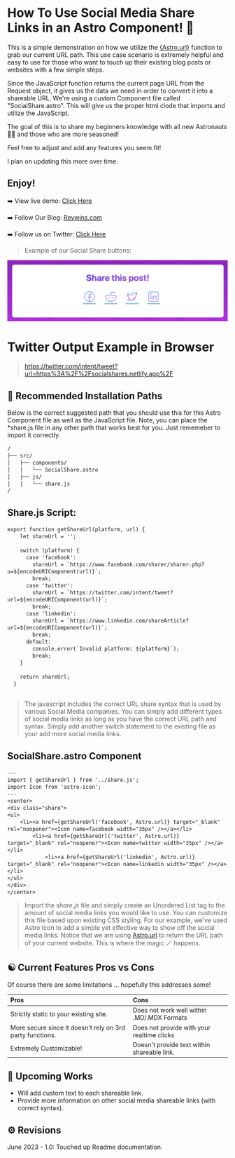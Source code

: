 # How To Use Social Media Share Links in an Astro Component! 🚀

This is a simple demonstration on how we utilize the [{Astro.url}](https://docs.astro.build/en/reference/api-reference/#astrourl) function to grab our current URL path. This use case scenario is extremely helpful and easy to use for those who want to touch up their existing blog posts or websites with a few simple steps. 

Since the JavaScript function returns the current page URL from the Request object, it gives us the data we need in order to convert it into a shareable URL. We're using a custom Component file called "SocialShare.astro". This will give us the proper html clode that imports and utilize the JavaScript. 

The goal of this is to share my beginners knowledge with all new Astronauts 🧑‍🚀 and those who are more seasoned!

Feel free to adjust and add any features you seem fit! 

I plan on updating this more over time.

Enjoy!
--------------------------------------------------------------------

➡️ View live demo: [Click Here](https://socialshares.netlify.app)

➡️ Follow Our Blog: [Reywins.com](https://reywins.com)

➡️ Follow us on Twitter: [Click Here](https://twitter.com/reywins_social)

> Example of our Social Share buttons:

![Example](https://github.com/ReyWins/SocialShares/blob/master/src/images/SharePost1.5.png)


# Twitter Output Example in Browser
>https://twitter.com/intent/tweet?url=https%3A%2F%2Fsocialshares.netlify.app%2F

## 🚀 Recommended Installation Paths

Below is the correct suggested path that you should use this for this Astro Component file as well as the JavaScript file. 
Note, you can place the *share.js file in any other path that works best for you. Just rememeber to import it correctly.

```
/
├── src/
│   ├── components/
│   │   └── SocialShare.astro
│   ├── js/
│   │   └── share.js
/
```

## Share.js Script:
```
export function getShareUrl(platform, url) {
    let shareUrl = '';
  
    switch (platform) {
      case 'facebook':
        shareUrl = `https://www.facebook.com/sharer/sharer.php?u=${encodeURIComponent(url)}`;
        break;
      case 'twitter':
        shareUrl = `https://twitter.com/intent/tweet?url=${encodeURIComponent(url)}`;
        break;
      case 'linkedin':
        shareUrl = `https://www.linkedin.com/shareArticle?url=${encodeURIComponent(url)}`;
        break;
      default:
        console.error(`Invalid platform: ${platform}`);
        break;
    }
  
    return shareUrl;
  }
  
```
> The javascript includes the correct URL share syntax that is used by various Social Media companies. You can simply add different types of social media links as long as you have the correct URL path and syntax. Simply add another switch statement to the existing file as your add more social media links.

## SocialShare.astro Component
```
---
import { getShareUrl } from '../share.js';
import Icon from 'astro-icon';
---
<center>
<div class="share">
<ul>
    <li><a href={getShareUrl('facebook', Astro.url)} target="_blank" rel="noopener"><Icon name=facebook width="35px" /></a></li>  
        <li><a href={getShareUrl('twitter', Astro.url)} target="_blank" rel="noopener"><Icon name=twitter width="35px" /></a></li>
            <li><a href={getShareUrl('linkedin', Astro.url)} target="_blank" rel="noopener"><Icon name=linkedin width="35px" /></a></li>
</ul>
</div>
</center>

```
> Import the *share.js* file and simply create an Unordered List tag to the amount of social media links you would like to use. You can customize this file based upon existing CSS styling.
> For our example, we've used Astro Icon to add a simple yet effective way to show off the social media links.
> Notice that we are using [Astro.url](https://docs.astro.build/en/reference/api-reference/#astrourl) to return the URL path of your current website.
> This is where the magic 🪄 happens. 


## ☯ Current Features Pros vs Cons

Of course there are some limitations ... hopefully this addresses some!

| Pros                                                      | Cons                                             |
| :---------------------------------------------------------| :----------------------------------------------- |
| Strictly static to your existing site.                    | Does not work well within .MD/.MDX Formats       |
| More secure since it doesn't rely on 3rd party functions. | Does not provide with your realtime clicks       |
| Extremely Customizable!                                   | Doesn't provide text within shareable link.      |


## 🚧 Upcoming Works
- Will add custom text to each shareable link.
- Provide more information on other social media shareable links (with correct syntax).

## ⚙️ Revisions
June 2023 - 1.0: Touched up Readme documentation.
